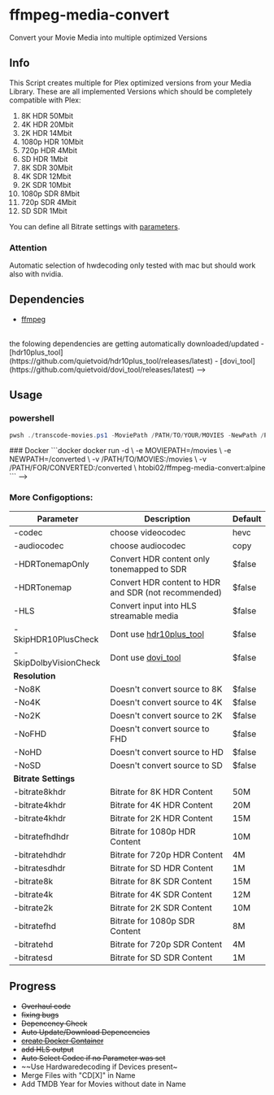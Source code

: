 # ffmpeg-media-convert
 Convert your Movie Media into multiple optimized Versions <br>

## Info
This Script creates multiple for Plex optimized versions from your Media Library.
These are all implemented Versions which should be completely compatible with Plex:
1. 8K HDR 50Mbit
2. 4K HDR 20Mbit
3. 2K HDR 14Mbit
4. 1080p HDR 10Mbit
5. 720p HDR 4Mbit
6. SD HDR 1Mbit
7. 8K SDR 30Mbit
8. 4K SDR 12Mbit
9. 2K SDR 10Mbit
10. 1080p SDR 8Mbit
11. 720p SDR 4Mbit
12. SD SDR 1Mbit

You can define all Bitrate settings with [parameters](#more-configoptions). 

### Attention
Automatic selection of hwdecoding only tested with mac but should work also with nvidia. 

## Dependencies
- [ffmpeg](https://ffmpeg.org)
<!-->
<br>the folowing dependencies are getting automatically downloaded/updated
  - [hdr10plus_tool](https://github.com/quietvoid/hdr10plus_tool/releases/latest)
  - [dovi_tool](https://github.com/quietvoid/dovi_tool/releases/latest)
-->

## Usage
### powershell
```powershell
pwsh ./transcode-movies.ps1 -MoviePath /PATH/TO/YOUR/MOVIES -NewPath /PATH/FOR/CONVERTED
```
<!-->
### Docker
```docker
docker run -d \
-e MOVIEPATH=/movies \
-e NEWPATH=/converted \
-v /PATH/TO/MOVIES:/movies \
-v /PATH/FOR/CONVERTED:/converted \
htobi02/ffmpeg-media-convert:alpine
```
-->

### More Configoptions:
Parameter|Description|Default
|---|---|---|
-codec|choose videocodec|hevc
-audiocodec|choose audiocodec|copy
-HDRTonemapOnly|Convert HDR content only tonemapped to SDR|$false
-HDRTonemap|Convert HDR content to HDR and SDR (not recommended)|$false
-HLS|Convert input into HLS streamable media|$false
-SkipHDR10PlusCheck|Dont use [hdr10plus_tool](https://github.com/quietvoid/hdr10plus_tool/releases/latest) |$false
-SkipDolbyVisionCheck|Dont use [dovi_tool](https://github.com/quietvoid/dovi_tool/releases/latest) |$false
|<b>Resolution</b>||||
-No8K|Doesn't convert source to 8K|$false
-No4K|Doesn't convert source to 4K|$false
-No2K|Doesn't convert source to 2K|$false
-NoFHD|Doesn't convert source to FHD|$false
-NoHD|Doesn't convert source to HD|$false
-NoSD|Doesn't convert source to SD|$false
|<b>Bitrate Settings</b>||||
-bitrate8khdr|Bitrate for 8K HDR Content|50M
-bitrate4khdr|Bitrate for 4K HDR Content|20M
-bitrate4khdr|Bitrate for 2K HDR Content|15M
-bitratefhdhdr|Bitrate for 1080p HDR Content|10M
-bitratehdhdr|Bitrate for 720p HDR Content|4M
-bitratesdhdr|Bitrate for SD HDR Content|1M
-bitrate8k|Bitrate for 8K SDR Content|15M
-bitrate4k|Bitrate for 4K SDR Content|12M
-bitrate2k|Bitrate for 2K SDR Content|10M
-bitratefhd|Bitrate for 1080p SDR Content|8M
-bitratehd|Bitrate for 720p SDR Content|4M
-bitratesd|Bitrate for SD SDR Content|1M

## Progress
- ~~Overhaul code~~
- ~~fixing bugs~~
- ~~Depencency Check~~
- ~~Auto Update/Download Depencencies~~
- ~~[create Docker Container](https://hub.docker.com/r/htobi02/ffmpeg-media-convert)~~
- ~~add HLS output~~
- ~~Auto Select Codec if no Parameter was set~~
- ~~Use Hardwaredecoding if Devices present~
- Merge Files with "CD[X]" in Name
- Add TMDB Year for Movies without date in Name